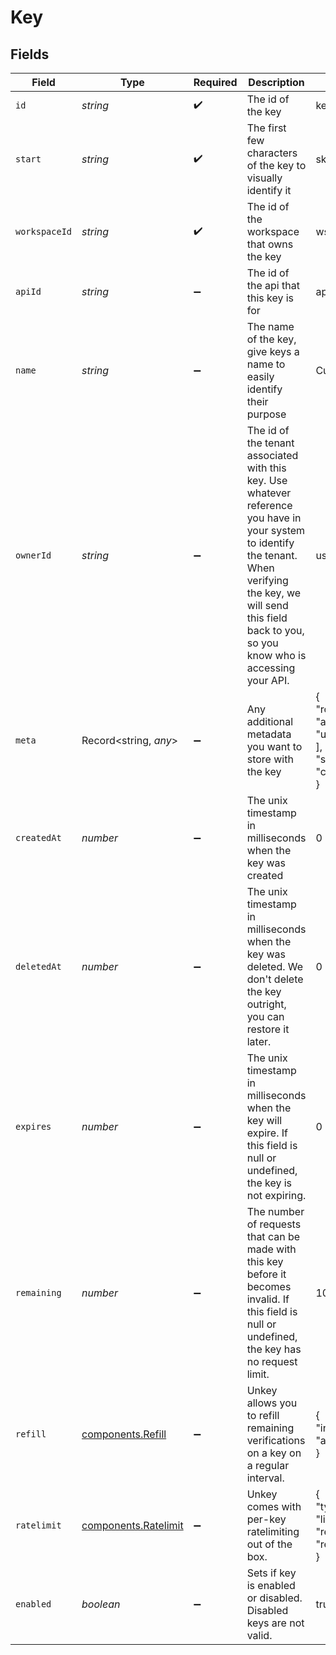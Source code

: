 # Key


## Fields

| Field                                                                                                                                                                                                                     | Type                                                                                                                                                                                                                      | Required                                                                                                                                                                                                                  | Description                                                                                                                                                                                                               | Example                                                                                                                                                                                                                   |
| ------------------------------------------------------------------------------------------------------------------------------------------------------------------------------------------------------------------------- | ------------------------------------------------------------------------------------------------------------------------------------------------------------------------------------------------------------------------- | ------------------------------------------------------------------------------------------------------------------------------------------------------------------------------------------------------------------------- | ------------------------------------------------------------------------------------------------------------------------------------------------------------------------------------------------------------------------- | ------------------------------------------------------------------------------------------------------------------------------------------------------------------------------------------------------------------------- |
| `id`                                                                                                                                                                                                                      | *string*                                                                                                                                                                                                                  | :heavy_check_mark:                                                                                                                                                                                                        | The id of the key                                                                                                                                                                                                         | key_1234                                                                                                                                                                                                                  |
| `start`                                                                                                                                                                                                                   | *string*                                                                                                                                                                                                                  | :heavy_check_mark:                                                                                                                                                                                                        | The first few characters of the key to visually identify it                                                                                                                                                               | sk_5j1                                                                                                                                                                                                                    |
| `workspaceId`                                                                                                                                                                                                             | *string*                                                                                                                                                                                                                  | :heavy_check_mark:                                                                                                                                                                                                        | The id of the workspace that owns the key                                                                                                                                                                                 | ws_1234                                                                                                                                                                                                                   |
| `apiId`                                                                                                                                                                                                                   | *string*                                                                                                                                                                                                                  | :heavy_minus_sign:                                                                                                                                                                                                        | The id of the api that this key is for                                                                                                                                                                                    | api_1234                                                                                                                                                                                                                  |
| `name`                                                                                                                                                                                                                    | *string*                                                                                                                                                                                                                  | :heavy_minus_sign:                                                                                                                                                                                                        | The name of the key, give keys a name to easily identify their purpose                                                                                                                                                    | Customer X                                                                                                                                                                                                                |
| `ownerId`                                                                                                                                                                                                                 | *string*                                                                                                                                                                                                                  | :heavy_minus_sign:                                                                                                                                                                                                        | The id of the tenant associated with this key. Use whatever reference you have in your system to identify the tenant. When verifying the key, we will send this field back to you, so you know who is accessing your API. | user_123                                                                                                                                                                                                                  |
| `meta`                                                                                                                                                                                                                    | Record<string, *any*>                                                                                                                                                                                                     | :heavy_minus_sign:                                                                                                                                                                                                        | Any additional metadata you want to store with the key                                                                                                                                                                    | {<br/>"roles": [<br/>"admin",<br/>"user"<br/>],<br/>"stripeCustomerId": "cus_1234"<br/>}                                                                                                                                  |
| `createdAt`                                                                                                                                                                                                               | *number*                                                                                                                                                                                                                  | :heavy_minus_sign:                                                                                                                                                                                                        | The unix timestamp in milliseconds when the key was created                                                                                                                                                               | 0                                                                                                                                                                                                                         |
| `deletedAt`                                                                                                                                                                                                               | *number*                                                                                                                                                                                                                  | :heavy_minus_sign:                                                                                                                                                                                                        | The unix timestamp in milliseconds when the key was deleted. We don't delete the key outright, you can restore it later.                                                                                                  | 0                                                                                                                                                                                                                         |
| `expires`                                                                                                                                                                                                                 | *number*                                                                                                                                                                                                                  | :heavy_minus_sign:                                                                                                                                                                                                        | The unix timestamp in milliseconds when the key will expire. If this field is null or undefined, the key is not expiring.                                                                                                 | 0                                                                                                                                                                                                                         |
| `remaining`                                                                                                                                                                                                               | *number*                                                                                                                                                                                                                  | :heavy_minus_sign:                                                                                                                                                                                                        | The number of requests that can be made with this key before it becomes invalid. If this field is null or undefined, the key has no request limit.                                                                        | 1000                                                                                                                                                                                                                      |
| `refill`                                                                                                                                                                                                                  | [components.Refill](../../models/components/refill.md)                                                                                                                                                                    | :heavy_minus_sign:                                                                                                                                                                                                        | Unkey allows you to refill remaining verifications on a key on a regular interval.                                                                                                                                        | {<br/>"interval": "daily",<br/>"amount": 10<br/>}                                                                                                                                                                         |
| `ratelimit`                                                                                                                                                                                                               | [components.Ratelimit](../../models/components/ratelimit.md)                                                                                                                                                              | :heavy_minus_sign:                                                                                                                                                                                                        | Unkey comes with per-key ratelimiting out of the box.                                                                                                                                                                     | {<br/>"type": "fast",<br/>"limit": 10,<br/>"refillRate": 1,<br/>"refillInterval": 60<br/>}                                                                                                                                |
| `enabled`                                                                                                                                                                                                                 | *boolean*                                                                                                                                                                                                                 | :heavy_minus_sign:                                                                                                                                                                                                        | Sets if key is enabled or disabled. Disabled keys are not valid.                                                                                                                                                          | true                                                                                                                                                                                                                      |